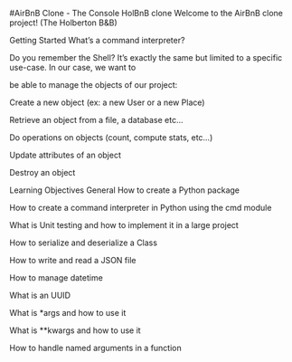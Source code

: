 #AirBnB Clone - The Console
HolBnB clone Welcome to the AirBnB clone project! (The Holberton B&B)

Getting Started
What’s a command interpreter?

Do you remember the Shell? It’s exactly the same but limited to a specific use-case. In our case, we want to

be able to manage the objects of our project:

Create a new object (ex: a new User or a new Place)

Retrieve an object from a file, a database etc…

Do operations on objects (count, compute stats, etc…)

Update attributes of an object

Destroy an object

Learning Objectives
General
How to create a Python package

How to create a command interpreter in Python using the cmd module

What is Unit testing and how to implement it in a large project

How to serialize and deserialize a Class

How to write and read a JSON file

How to manage datetime

What is an UUID

What is *args and how to use it

What is **kwargs and how to use it

How to handle named arguments in a function
